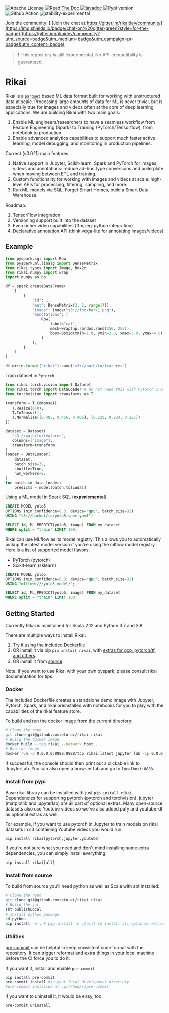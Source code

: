 ![Apache License](https://img.shields.io/github/license/eto-ai/rikai?style=for-the-badge)
[![Read The Doc](https://img.shields.io/readthedocs/rikai?style=for-the-badge)](https://rikai.readthedocs.io/)
[![javadoc](https://javadoc.io/badge2/ai.eto/rikai_2.12/javadoc.svg?style=for-the-badge)](https://javadoc.io/doc/ai.eto/rikai_2.12)
![Pypi version](https://img.shields.io/pypi/v/rikai?style=for-the-badge)
![Github Action](https://img.shields.io/github/workflow/status/eto-ai/rikai/Python?style=for-the-badge)
![stability-experimental](https://img.shields.io/badge/stability-experimental-orange.svg?style=for-the-badge)


Join the community:
[![Join the chat at https://gitter.im/rikaidev/community](https://img.shields.io/badge/chat-on%20gitter-green?style=for-the-badge)](https://gitter.im/rikaidev/community?utm_source=badge&utm_medium=badge&utm_campaign=pr-badge&utm_content=badge)

> :heavy_exclamation_mark: This repository is still experimental. No API-compatibility is guaranteed.

# Rikai

Rikai is a [`parquet`](https://parquet.apache.org/) based ML data format built for working with
unstructured data at scale. Processing large amounts of data for ML is never trivial, but is 
especially true for images and videos often at the core of deep learning applications. We are
building Rikai with two main goals:
1. Enable ML engineers/researchers to have a seamless workflow from Feature Engineering (Spark) to 
   Training (PyTorch/Tensorflow), from notebook to production.
2. Enable advanced analytics capabilities to support much faster active learning, model debugging,
   and monitoring in production pipelines.

Current (v0.0.11) main features:
1. Native support in Jupyter, Scikit-learn, Spark and PyTorch for images, videos and annotations:
   reduce ad-hoc type conversions and boilerplate when moving between ETL and training.
2. Custom functionality for working with images and videos at scale: high-level APIs for 
   processing, filtering, sampling, and more.
3. Run ML-models via SQL. Forget Smart Homes, build a Smart Data Warehouse.

Roadmap:
1. TensorFlow integration
2. Versioning support built into the dataset
3. Even richer video capabilities (ffmpeg-python integration)
4. Declarative annotation API (think vega-lite for annotating images/videos)

## Example

```python
from pyspark.sql import Row
from pyspark.ml.linalg import DenseMetrix
from rikai.types import Image, Box2d
from rikai.numpy import wrap
import numpy as np

df = spark.createDataFrame(
    [
        {
            "id": 1,
            "mat": DenseMatrix(2, 2, range(4)),
            "image": Image("s3://foo/bar/1.png"),
            "annotations": [
                Row(
                    label="cat",
                    mask=wrap(np.random.rand(256, 256)),
                    bbox=Box2d(xmin=1.0, ymin=2.0, xmax=3.0, ymax=4.0),
                )
            ],
        }
    ]
)

df.write.format("rikai").save("s3://path/to/features")
```

Train dataset in `Pytorch`

```python
from rikai.torch.vision import Dataset
from rikai.torch import DataLoader # Do not need this with Pytorch 1.8+
from torchvision import transforms as T

transform = T.Compose([
   T.Resize(640),
   T.ToTensor(),
   T.Normalize((0.485, 0.456, 0.406), (0.229, 0.224, 0.225))
])

dataset = Dataset(
   "s3://path/to/features",
   columns=["image"],
   transform=transform
)
loader = DataLoader(
    dataset,
    batch_size=32,
    shuffle=True,
    num_workers=8,
)
for batch in data_loader:
    predicts = model(batch.to(cuda))
```

Using a ML model in Spark SQL (**experiemental**)

```sql
CREATE MODEL yolo5
OPTIONS (min_confidence=0.3, device="gpu", batch_size=32)
USING "s3://bucket/to/yolo5_spec.yaml";

SELECT id, ML_PREDICT(yolo5, image) FROM my_dataset
WHERE split = "train" LIMIT 100;
```

Rikai can use MLflow as its model registry. This allows you to automatically pickup the latest
model version if you're using the mlflow model registry. Here is a list of supported model flavors:
+ PyTorch (pytorch)
+ Scikit-learn (sklearn)

```sql
CREATE MODEL yolo5
OPTIONS (min_confidence=0.3, device="gpu", batch_size=32)
USING "mlflow:///yolo5_model/";

SELECT id, ML_PREDICT(yolo5, image) FROM my_dataset
WHERE split = "train" LIMIT 100;
```

## Getting Started

Currently Rikai is maintained for <a name="VersionMatrix"></a>Scala 2.12 and Python 3.7 and 3.8.

There are multiple ways to install Rikai:

1. Try it using the included [Dockerfile](#Docker).
2. OR install it via pip `pip install rikai`, with
   [extras for gcp, pytorch/tf, and others](#Extras).
3. OR install it from [source](#Source)

Note: if you want to use Rikai with your own pyspark, please consult rikai documentation for tips.

### <a name="Docker"></a>Docker

The included Dockerfile creates a standalone demo image with
Jupyter, Pytorch, Spark, and rikai preinstalled with notebooks for you
to play with the capabilities of the rikai feature store.

To build and run the docker image from the current directory:
```bash
# Clone the repo
git clone git@github.com:eto-ai/rikai rikai
# Build the docker image
docker build --tag rikai --network host .
# Run the image
docker run -p 0.0.0.0:8888:8888/tcp rikai:latest jupyter lab -ip 0.0.0.0 --port 8888
```

If successful, the console should then print out a clickable link to JupyterLab. You can also
open a browser tab and go to `localhost:8888`.

### <a name="Extras"></a>Install from pypi

Base rikai library can be installed with just `pip install rikai`. Dependencies for supporting
pytorch (pytorch and torchvision), jupyter (matplotlib and jupyterlab) are all part of
optional extras. Many open-source datasets also use Youtube videos so we've also added pafy and
youtube-dl as optional extras as well.

For example, if you want to use pytorch in Jupyter to train models on rikai datasets in s3
containing Youtube videos you would run:

`pip install rikai[pytorch,jupyter,youtube]`

If you're not sure what you need and don't mind installing some extra dependencies, you can
simply install everything:

`pip install rikai[all]`

### <a name="Source"></a>Install from source

To build from source you'll need python as well as Scala with sbt installed:

```bash
# Clone the repo
git clone git@github.com:eto-ai/rikai rikai
# Build the jar
sbt publishLocal
# Install python package
cd python
pip install -e . # pip install -e .[all] to install all optional extras (see "Install from pypi")
```


### Utilities

[pre-commit](https://pre-commit.com/) can be helpful in keep consistent code format with the repository. 
It can trigger reformat and extra things in your local machine before the CI force you to do it.

If you want it, install and enable `pre-commit`
```bash
pip install pre-commit
pre-commit install #in your local development directory
#pre-commit installed at .git/hooks/pre-commit
```
If you want to uninstall it, it would be easy, too.
```
pre-commit uninstall
```
